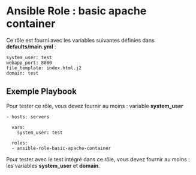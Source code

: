 Ansible Role : basic apache container
=========

Ce rôle est fourni avec les variables suivantes définies dans **defaults/main.yml** :

```
system_user: test
webapp_port: 8080
file_template: index.html.j2
domain: test
```

Exemple Playbook
----------------

Pour tester ce rôle, vous devez fournir au moins : variable **system_user**

```
- hosts: servers
  
  vars: 
    system_user: test
  
  roles:
  - ansible-role-basic-apache-container
```

Pour tester avec le test intégré dans ce rôle, vous devez fournir au moins : les variables **system_user** et **domain**.